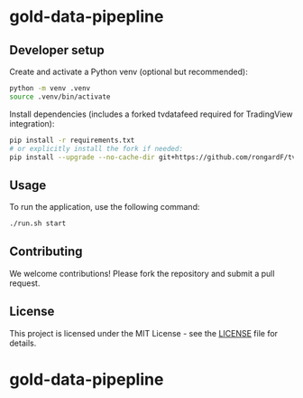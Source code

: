 # gold-data-pipepline

Developer setup
---------------

Create and activate a Python venv (optional but recommended):

```bash
python -m venv .venv
source .venv/bin/activate
```

Install dependencies (includes a forked tvdatafeed required for TradingView integration):

```bash
pip install -r requirements.txt
# or explicitly install the fork if needed:
pip install --upgrade --no-cache-dir git+https://github.com/rongardF/tvdatafeed.git
```

Usage
-----

To run the application, use the following command:

```bash
./run.sh start
```

Contributing
------------

We welcome contributions! Please fork the repository and submit a pull request.

License
-------

This project is licensed under the MIT License - see the [LICENSE](LICENSE) file for details.
# gold-data-pipepline
